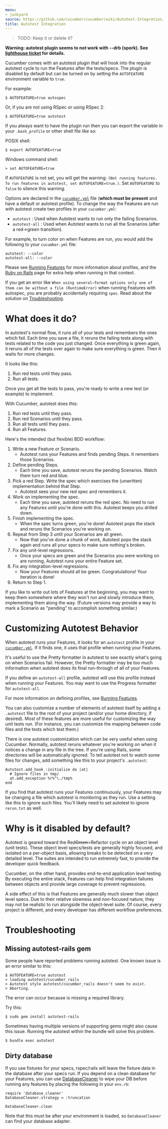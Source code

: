 ```yaml
---
menu:
- junkyard
source: https://github.com/cucumber/cucumber/wiki/Autotest-Integration/
title: Autotest Integration
---
```


> TODO: Keep it or delete it?

**Warning: autotest plugin seems to not work with --drb (spork). See [lighthouse ticket](https://rspec.lighthouseapp.com/projects/16211-cucumber/tickets/365-cucumber-out-option-does-not-worj-with-drb) for details.**

Cucumber comes with an autotest plugin that will hook into the regular autotest
cycle to run the Features after the tests/specs. The plugin is disabled by
default but can be turned on by setting the `AUTOFEATURE` environment variable to `true`.

For example:

```
$ AUTOFEATURE=true autospec
```

Or, if you are not using RSpec or using RSpec 2:

```
$ AUTOFEATURE=true autotest
```

If you always want to have the plugin run then you can export the variable in your `.bash_profile` or other shell file like so:

POSIX shell:

```
$ export AUTOFEATURE=true
```

Windows command shell:

```
> set AUTOFEATURE=true
```

If `AUTOFEATURE` is not set, you will get the warning: `(Not running features. To run features in autotest, set AUTOFEATURE=true.)`. Set `AUTOFEATURE` to `false` to silence this warning.

Options are declared in the [`cucumber.yml`](/cucumber/cucumber.yml/) file (**which must be present** and have a default or autotest profile). To change the way the Features are run with autotest create two profiles in your `cucumber.yml`:

- `autotest` : Used when Autotest wants to run only the failing Scenarios.
- `autotest-all` : Used when Autotest wants to run all the Scenarios (after a red->green transition).

For example, to turn color on when Features are run, you would add the following to your `cucumber.yml` file:

```
autotest: --color
autotest-all: --color
```

Please see [Running Features](/configuration/#running-features) for more information about profiles, and the [Ruby on Rails](/implementations/ruby/ruby-on-rails/) page for extra help when running in that context.

If you get an error like `When using several—format options only one of them can be without a file (RuntimeError)` when running Features with autospec, you are probably accidentally requiring `spec`. Read about the solution on [Troubleshooting](#troubleshooting).

# What does it do?

In autotest's normal flow, it runs all of your tests and remembers the
ones which fail. Each time you save a file, it reruns the failing
tests along with tests related to the code you just changed. Once
everything is green again, it reruns all of the tests over again to
make sure everything is green. Then it waits for more changes.

It looks like this:

1. Run red tests until they pass.
2. Run all tests.

Once you get all the tests to pass, you're ready to write a new test (or example) to implement.

With Cucumber, autotest does this:

1. Run red tests until they pass.
2. Run red Scenarios until they pass.
3. Run all tests until they pass.
4. Run all Features.

Here's the intended (but flexible) BDD workflow:

1. Write a new Feature or Scenario.
   - Autotest runs your Features and finds pending Steps. It remembers those Scenarios.
2. Define pending Steps.
   - Each time you save, autotest reruns the pending Scenarios. Watch them turn red and blue.
3. Pick a red Step. Write the spec which exercises the (unwritten) implementation behind that Step.
   - Autotest sees your new red spec and remembers it.
4. Work on implementing the spec.
   - Each time you save, autotest reruns the red spec. No need to run any Features until you're done with this. Autotest keeps you drilled down.
5. Finish implementing the spec.
   - When the spec turns green, you're done! Autotest pops the stack and reruns the Scenarios you're working on.
6. Repeat from Step 3 until your Scenarios are all green.
   - Now that you've done a chunk of work, Autotest pops the stack again and runs all your specs to make sure nothing's broken.
7. Fix any unit-level regressions.
   - Once your specs are green and the Scenarios you were working on are running, Autotest runs your entire Feature set.
8. Fix any integration-level regressions.
   - Now your Features should all be green. Congratulations! Your iteration is done!
9. Return to Step 1.

If you like to write out lots of Features at the beginning, you may want to keep them somewhere where they won't run and slowly introduce them, implementing them along the way. (Future versions may provide a way to mark a Scenario as "pending" to accomplish something similar.)

# Customizing Autotest Behavior

When autotest runs your Features, it looks for an `autotest` profile in your [`cucumber.yml`](/cucumber/cucumber.yml/). If it finds one, it uses that profile when running your Features.

It's useful to use the Pretty formatter in autotest to see exactly what's going on when Scenarios fail. However, the Pretty formatter may be too much information when autotest does its final run-through of all of your Features.

If you define an `autotest-all` profile, autotest will use this profile instead when running your Features. You may want to use the Progress formatter for `autotest-all`.

For more information on defining profiles, see [Running Features](/configuration/#running-features).

You can also customize a number of elements of autotest itself by adding a `.autotest` file to the root of your project (and/or your home directory, if desired). Most of these features are more useful for customizing the way unit tests run. (For instance, you can customize the mapping between code files and the tests which test them.)

There is one autotest customization which can be very useful when using Cucumber. Normally, autotest reruns whatever you're working on when it notices a change in any file in the tree. If you're using Rails, some directories will be automatically ignored. To tell autotest not to watch some files for changes, add something like this to your project's `.autotest`:

```
Autotest.add_hook :initialize do |at|
  # Ignore files in tmp/
  at.add_exception %r%^\./tmp%
end
```

If you find that autotest runs your Features continuously, your Features may be
changing a file which autotest is monitoring as they run. Use a setting like
this to ignore such files. You'll likely need to set autotest to ignore
`rerun.txt` as well.

# Why is it disabled by default?

Autotest is geared toward the Red~~Green~~>Refactor cycle on an object level
(unit tests). These object level specs/tests are generally highly focused, and
isolated on a per-object basis, allowing breaks to be detected on a very detailed level. The suites are intended to run extremely fast, to provide the developer quick feedback.

Cucumber, on the other hand, provides end-to-end application level testing. By
executing the entire stack, Features can help find integration failures between
objects and provide large coverage to prevent regressions.

A side effect of this is that Features are generally much slower than object level specs. Due to their relative slowness and non-focused nature, they may not be realistic to run alongside the object-level suite. Of course, every project is different, and every developer has different workflow preferences.

# Troubleshooting

## Missing autotest-rails gem

Some people have reported problems running autotest. One known issue is an error
similar to this:

```
$ AUTOFEATURE=true autotest
> loading autotest/cucumber_rails
> Autotest style autotest/cucumber_rails doesn't seem to exist.
> Aborting.
```

The error can occur because is missing a required library.

Try this:

```
$ sudo gem install autotest-rails
```

Sometimes having multiple versions of supporting gems might also cause this
issue. Running the autotest within the bundle will solve this problem.

```
$ bundle exec autotest
```

## Dirty database

If you use fixtures for your specs, rspec/rails will leave the fixture data in the database after your specs run. If you depend on a clean database for your Features, you can use [DatabaseCleaner](https://github.com/bmabey/database_cleaner/tree/master) to wipe your DB before running any features by placing the following in your `env.rb`:

```
require 'database_cleaner'
DatabaseCleaner.strategy = :truncation

DatabaseCleaner.clean
```

Note that this must be after your environment is loaded, so `DatabaseCleaner` can find your database adapter.
